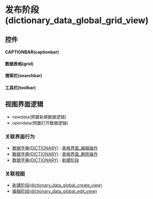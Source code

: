 # 发布阶段(dictionary_data_global_grid_view)  <!-- {docsify-ignore-all} -->



## 控件
#### CAPTIONBAR(captionbar)
#### 数据表格(grid)
#### 搜索栏(searchbar)
#### 工具栏(toolbar)

## 视图界面逻辑
  * newdata(预置新建数据逻辑)
  * opendata(预置打开数据逻辑)


### 关联界面行为
  * [数据字典(DICTIONARY)](module/Base/dictionary_data) : [表格界面_编辑操作](module/Base/dictionary_data#界面行为)
  * [数据字典(DICTIONARY)](module/Base/dictionary_data) : [表格界面_删除操作](module/Base/dictionary_data#界面行为)
  * [数据字典(DICTIONARY)](module/Base/dictionary_data) : [新建阶段](module/Base/dictionary_data#界面行为)

### 关联视图
  * [新建阶段(dictionary_data_global_create_view)](app/view/dictionary_data_global_create_view)
  * [编辑阶段(dictionary_data_global_edit_view)](app/view/dictionary_data_global_edit_view)

<script>
 const { createApp } = Vue
  createApp({
    data() {
      return {

      }
    }
  }).use(ElementPlus).mount('#app')
</script>